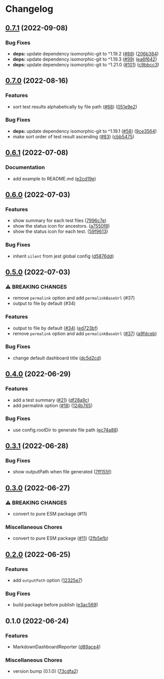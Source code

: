 # Changelog

## [0.7.1](https://github.com/mshrtsr/jest-md-dashboard/compare/jest-md-dashboard-v0.7.0...jest-md-dashboard-v0.7.1) (2022-09-08)


### Bug Fixes

* **deps:** update dependency isomorphic-git to ^1.19.2 ([#88](https://github.com/mshrtsr/jest-md-dashboard/issues/88)) ([206b384](https://github.com/mshrtsr/jest-md-dashboard/commit/206b384c3a04d1af7e8b81188a129a6e0ec72d1e))
* **deps:** update dependency isomorphic-git to ^1.19.3 ([#99](https://github.com/mshrtsr/jest-md-dashboard/issues/99)) ([ea6f642](https://github.com/mshrtsr/jest-md-dashboard/commit/ea6f6424a77052d2a48cf345becac2c2ecacf7a5))
* **deps:** update dependency isomorphic-git to ^1.21.0 ([#101](https://github.com/mshrtsr/jest-md-dashboard/issues/101)) ([c9bbcc3](https://github.com/mshrtsr/jest-md-dashboard/commit/c9bbcc3181ecc0d0ef1c05d6a77f38bfd01aa2c3))

## [0.7.0](https://github.com/mshrtsr/jest-md-dashboard/compare/jest-md-dashboard-v0.6.1...jest-md-dashboard-v0.7.0) (2022-08-16)


### Features

* sort test results alphabetically by file path ([#68](https://github.com/mshrtsr/jest-md-dashboard/issues/68)) ([051e9e2](https://github.com/mshrtsr/jest-md-dashboard/commit/051e9e2689ffe4cd5009fed3b23a2d09ad88e455))


### Bug Fixes

* **deps:** update dependency isomorphic-git to ^1.19.1 ([#58](https://github.com/mshrtsr/jest-md-dashboard/issues/58)) ([9ce3564](https://github.com/mshrtsr/jest-md-dashboard/commit/9ce35646c5c0e246ee0d26ba97a1b04c0f95aa63))
* make sort order of test result ascending ([#83](https://github.com/mshrtsr/jest-md-dashboard/issues/83)) ([cbb5475](https://github.com/mshrtsr/jest-md-dashboard/commit/cbb547511555aa6fcce6bdf89a68f41e87d773bd))

## [0.6.1](https://github.com/mshrtsr/jest-md-dashboard/compare/jest-md-dashboard-v0.6.0...jest-md-dashboard-v0.6.1) (2022-07-08)


### Documentation

* add example to README.md ([e2cd19e](https://github.com/mshrtsr/jest-md-dashboard/commit/e2cd19e13d89c6b54efe17b5c3e058f02052ce15))

## [0.6.0](https://github.com/mshrtsr/jest-md-dashboard/compare/jest-md-dashboard-v0.5.0...jest-md-dashboard-v0.6.0) (2022-07-03)


### Features

* show summary for each test files ([7996c7e](https://github.com/mshrtsr/jest-md-dashboard/commit/7996c7e2654cc6eb159f1b9bcd96375ab0fe7b64))
* show the status icon for ancestors. ([a7550f8](https://github.com/mshrtsr/jest-md-dashboard/commit/a7550f836c0be1144c2fb710951fd0ca61342d41))
* show the status icon for each test. ([59f9613](https://github.com/mshrtsr/jest-md-dashboard/commit/59f9613a065eefd0f2c9d053f3af5ceed8f7d369))


### Bug Fixes

* inherit `silent` from jest global config ([d5876dd](https://github.com/mshrtsr/jest-md-dashboard/commit/d5876dda08b6ed90d2959e859e98e1e2fc3ef7ab))

## [0.5.0](https://github.com/mshrtsr/jest-md-dashboard/compare/jest-md-dashboard-v0.4.0...jest-md-dashboard-v0.5.0) (2022-07-03)


### ⚠ BREAKING CHANGES

* remove `permalink` option and add `permalinkBaseUrl` (#37)
* output to file by default (#34)

### Features

* output to file by default ([#34](https://github.com/mshrtsr/jest-md-dashboard/issues/34)) ([ed723bf](https://github.com/mshrtsr/jest-md-dashboard/commit/ed723bff813227b43290c2b15f2a6b3160f3054d))
* remove `permalink` option and add `permalinkBaseUrl` ([#37](https://github.com/mshrtsr/jest-md-dashboard/issues/37)) ([a9fdceb](https://github.com/mshrtsr/jest-md-dashboard/commit/a9fdceb40fd76d12287e9c7181bafa6493f64684))


### Bug Fixes

* change default dashboard title ([dc5d2cd](https://github.com/mshrtsr/jest-md-dashboard/commit/dc5d2cd47c0d9a4b30baf1cb37d3ae8c0191f066))

## [0.4.0](https://github.com/mshrtsr/jest-md-dashboard/compare/jest-md-dashboard-v0.3.1...jest-md-dashboard-v0.4.0) (2022-06-29)


### Features

* add a test summary ([#21](https://github.com/mshrtsr/jest-md-dashboard/issues/21)) ([df28a9c](https://github.com/mshrtsr/jest-md-dashboard/commit/df28a9c014a492734e59e57ee79b88a96b1eda9f))
* add permalink option ([#18](https://github.com/mshrtsr/jest-md-dashboard/issues/18)) ([124b765](https://github.com/mshrtsr/jest-md-dashboard/commit/124b7659579f8e205563080f46edf209151dc1cd))


### Bug Fixes

* use config.rootDir to generate file path ([ec74a88](https://github.com/mshrtsr/jest-md-dashboard/commit/ec74a884677ff695365b7c02d6d40af61c698852))

## [0.3.1](https://github.com/mshrtsr/jest-md-dashboard/compare/jest-md-dashboard-v0.3.0...jest-md-dashboard-v0.3.1) (2022-06-28)


### Bug Fixes

* show outputPath when file generated ([7ff155f](https://github.com/mshrtsr/jest-md-dashboard/commit/7ff155fe0a568ea2a1020e17198a76b06ec88f4f))

## [0.3.0](https://github.com/mshrtsr/jest-md-dashboard/compare/jest-md-dashboard-v0.2.0...jest-md-dashboard-v0.3.0) (2022-06-27)


### ⚠ BREAKING CHANGES

* convert to pure ESM package (#11)

### Miscellaneous Chores

* convert to pure ESM package ([#11](https://github.com/mshrtsr/jest-md-dashboard/issues/11)) ([2fb5efb](https://github.com/mshrtsr/jest-md-dashboard/commit/2fb5efb1ee8b1520c5bb11d9d490482c121ddf19))

## [0.2.0](https://github.com/mshrtsr/jest-md-dashboard/compare/jest-md-dashboard-v0.1.0...jest-md-dashboard-v0.2.0) (2022-06-25)


### Features

* add `outputPath` option ([12325e7](https://github.com/mshrtsr/jest-md-dashboard/commit/12325e70868353a543c75d8ea48ee72b26d66935))


### Bug Fixes

* build package before publish ([e3ac569](https://github.com/mshrtsr/jest-md-dashboard/commit/e3ac56990eab6568b4dd2b2673d7c3e39cec06ff))

## 0.1.0 (2022-06-24)


### Features

* MarkdownDashboardReporter ([d89ace4](https://github.com/mshrtsr/jest-md-dashboard/commit/d89ace4e0371e425414d5918730b56ecc8ee8794))


### Miscellaneous Chores

* version bump (0.1.0) ([73cdfa2](https://github.com/mshrtsr/jest-md-dashboard/commit/73cdfa2dc423d692d4188a096b1f01ecf1a2102f))
